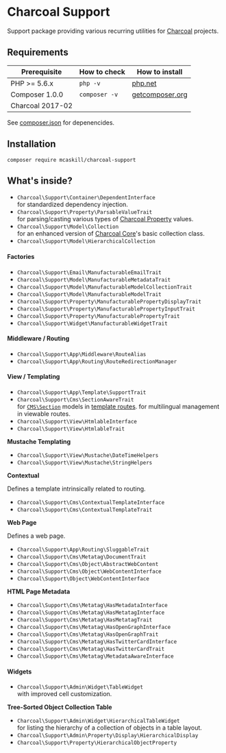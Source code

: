 # Charcoal Support

Support package providing various recurring utilities for [Charcoal][charcoal-core] projects.

## Requirements

| Prerequisite     | How to check  | How to install |
| ---------------- | ------------- | -------------- |
| PHP >= 5.6.x     | `php -v`      | [php.net](//php.net/manual/en/install.php)
| Composer 1.0.0   | `composer -v` | [getcomposer.org](//getcomposer.org/)
| Charcoal 2017-02 |               |

See [composer.json](blob/master/composer.json) for depenencides.

## Installation

```shell
composer require mcaskill/charcoal-support
```

## What's inside?

-   `Charcoal\Support\Container\DependentInterface`  
    for standardized dependency injection.
-   `Charcoal\Support\Property\ParsableValueTrait`  
    for parsing/casting various types of [Charcoal Property][charcoal-property] values.
-   `Charcoal\Support\Model\Collection`  
    for an enhanced version of [Charcoal Core][charcoal-core]'s basic collection class.
-   `Charcoal\Support\Model\HierarchicalCollection`

#### Factories

-   `Charcoal\Support\Email\ManufacturableEmailTrait`
-   `Charcoal\Support\Model\ManufacturableMetadataTrait`
-   `Charcoal\Support\Model\ManufacturableModelCollectionTrait`
-   `Charcoal\Support\Model\ManufacturableModelTrait`
-   `Charcoal\Support\Property\ManufacturablePropertyDisplayTrait`
-   `Charcoal\Support\Property\ManufacturablePropertyInputTrait`
-   `Charcoal\Support\Property\ManufacturablePropertyTrait`
-   `Charcoal\Support\Widget\ManufacturableWidgetTrait`

#### Middleware / Routing

-   `Charcoal\Support\App\Middleware\RouteAlias`
-   `Charcoal\Support\App\Routing\RouteRedirectionManager`

#### View / Templating

-   `Charcoal\Support\App\Template\SupportTrait`
-   `Charcoal\Support\Cms\SectionAwareTrait`  
    for [`CMS\Section`][charcoal-cms] models in [template routes][charcoal-app].
    for multilingual management in viewable routes.
-   `Charcoal\Support\View\HtmlableInterface`
-   `Charcoal\Support\View\HtmlableTrait`

**Mustache Templating**

-   `Charcoal\Support\View\Mustache\DateTimeHelpers`
-   `Charcoal\Support\View\Mustache\StringHelpers`

**Contextual**

Defines a template intrinsically related to routing.

-   `Charcoal\Support\Cms\ContextualTemplateInterface`
-   `Charcoal\Support\Cms\ContextualTemplateTrait`

**Web Page**

Defines a web page.

-   `Charcoal\Support\App\Routing\SluggableTrait`
-   `Charcoal\Support\Cms\Metatag\DocumentTrait`
-   `Charcoal\Support\Cms\Object\AbstractWebContent`
-   `Charcoal\Support\Cms\Object\WebContentInterface`
-   `Charcoal\Support\Object\WebContentInterface`

**HTML Page Metadata**

-   `Charcoal\Support\Cms\Metatag\HasMetadataInterface`
-   `Charcoal\Support\Cms\Metatag\HasMetatagInterface`
-   `Charcoal\Support\Cms\Metatag\HasMetatagTrait`
-   `Charcoal\Support\Cms\Metatag\HasOpenGraphInterface`
-   `Charcoal\Support\Cms\Metatag\HasOpenGraphTrait`
-   `Charcoal\Support\Cms\Metatag\HasTwitterCardInterface`
-   `Charcoal\Support\Cms\Metatag\HasTwitterCardTrait`
-   `Charcoal\Support\Cms\Metatag\MetadataAwareInterface`

#### Widgets

-   `Charcoal\Support\Admin\Widget\TableWidget`  
    with improved cell customization.

**Tree-Sorted Object Collection Table**

-   `Charcoal\Support\Admin\Widget\HierarchicalTableWidget`  
    for listing the hierarchy of a collection of objects in a table layout.
-   `Charcoal\Support\Admin\Property\Display\HierarchicalDisplay`  
-   `Charcoal\Support\Property\HierarchicalObjectProperty`  

[charcoal-app]: https://github.com/locomotivemtl/charcoal-app
[charcoal-cms]: https://github.com/locomotivemtl/charcoal-cms
[charcoal-core]: https://github.com/locomotivemtl/charcoal-core
[charcoal-base]: https://github.com/locomotivemtl/charcoal-base
[charcoal-project]: https://github.com/locomotivemtl/charcoal-project-boilerplate
[charcoal-property]: https://github.com/locomotivemtl/charcoal-property
[charcoal-view]: https://github.com/locomotivemtl/charcoal-view
